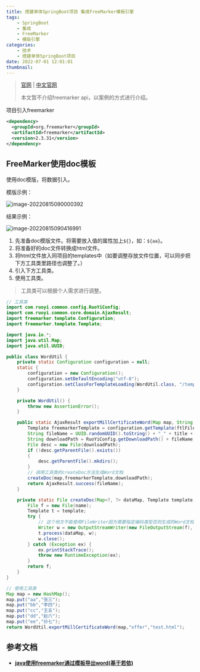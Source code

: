 ```yaml
---
title: 搭建单体SpringBoot项目 集成FreeMarker模板引擎
tags:
    - SpringBoot
    - 集成
    - FreeMarker
    - 模版引擎
categories:
    - 技术
    - 搭建单体SpringBoot项目
date: 2022-07-01 12:01:01
thumbnail:
---
```


> [官网](https://freemarker.apache.org) | [中文官网](http://freemarker.foofun.cn) 
>
> 本文暂不介绍freemarker api，以案例的方式进行介绍。

项目引入freemarker

```xml
<dependency>
  <groupId>org.freemarker</groupId>
  <artifactId>freemarker</artifactId>
  <version>2.3.31</version>
</dependency>
```

## FreeMarker使用doc模板

使用doc模版，将数据引入。

模版示例：

![image-20220815090000392](https://file.pandacode.cn/blog/202208150900661.png)

结果示例：

![image-20220815090416991](https://file.pandacode.cn/blog/202208150904035.png)

1. 先准备doc模版文件。将需要放入值的属性加上`${}`，如：`${aa}`。
2. 将准备好的doc文件转换成html文件。
3. 将html文件放入同项目的templates中（如要调整存放文件位置，可以同步把下方工具类里路径也调整了。）
4. 引入下方工具类。
5. 使用工具类。

> 工具类可以根据个人需求进行调整。

```java
// 工具类
import com.ruoyi.common.config.RuoYiConfig;
import com.ruoyi.common.core.domain.AjaxResult;
import freemarker.template.Configuration;
import freemarker.template.Template;

import java.io.*;
import java.util.Map;
import java.util.UUID;

public class WordUtil {
    private static Configuration configuration = null;
    static {
        configuration = new Configuration();
        configuration.setDefaultEncoding("utf-8");
        configuration.setClassForTemplateLoading(WordUtil.class, "/templates");
    }

    private WordUtil() {
        throw new AssertionError();
    }

    public static AjaxResult exportMillCertificateWord(Map map, String title, String ftlFile) throws IOException {
        Template freemarkerTemplate = configuration.getTemplate(ftlFile);
        String fileName = UUID.randomUUID().toString() + "_" + title + ".doc";
        String downloadPath = RuoYiConfig.getDownloadPath() + fileName;
        File desc = new File(downloadPath);
        if (!desc.getParentFile().exists())
        {
            desc.getParentFile().mkdirs();
        }
        // 调用工具类的createDoc方法生成Word文档
        createDoc(map,freemarkerTemplate,downloadPath);
        return AjaxResult.success(fileName);
    }

    private static File createDoc(Map<?, ?> dataMap, Template template, String name) {
        File f = new File(name);
        Template t = template;
        try {
            // 这个地方不能使用FileWriter因为需要指定编码类型否则生成的Word文档会因为有无法识别的编码而无法打开
            Writer w = new OutputStreamWriter(new FileOutputStream(f), "utf-8");
            t.process(dataMap, w);
            w.close();
        } catch (Exception ex) {
            ex.printStackTrace();
            throw new RuntimeException(ex);
        }
        return f;
    }
}
```

```java
// 使用工具类
Map map = new HashMap();
map.put("aa","张三");
map.put("bb","李四");
map.put("cc","王五");
map.put("dd","赵六");
map.put("ee","孙七");
return WordUtil.exportMillCertificateWord(map,"offer","test.html");
```

## 参考文档

- [**java使用freemarker通过模板导出word(基于若依)**](https://blog.51cto.com/u_15067246/4534434)